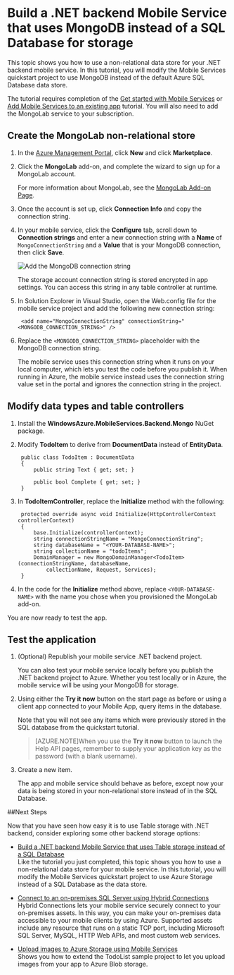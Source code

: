 <properties 
	pageTitle="Build a Service Using a Non-Relational Data Store | Azure Mobile Services" 
	description="Learn how to use a non-relational data store such as MongoDB or Azure Table Storage with your .NET based mobile service" 
	services="mobile-services" 
	documentationCenter="" 
	authors="mattchenderson" 
	manager="dwrede" 
	editor="mollybos"/>

<tags 
	ms.service="mobile-services" 
	ms.workload="mobile" 
	ms.tgt_pltfrm="na" 
	ms.devlang="multiple" 
	ms.topic="article" 
	ms.date="04/24/2015" 
	ms.author="mahender"/>

# Build a .NET backend Mobile Service that uses MongoDB instead of a SQL Database for storage

This topic shows you how to use a non-relational data store for your .NET backend mobile service. In this tutorial, you will modify the Mobile Services quickstart project to use MongoDB instead of the default Azure SQL Database data store.

The tutorial requires completion of the [Get started with Mobile Services] or [Add Mobile Services to an existing app] tutorial. You will also need to add the MongoLab service to your subscription. 

## <a name="create-store"></a>Create the MongoLab non-relational store

1. In the [Azure Management Portal], click **New** and click **Marketplace**.

2. Click the **MongoLab** add-on, and complete the wizard to sign up for a MongoLab account. 

	For more information about MongoLab, see the [MongoLab Add-on Page].

2. Once the account is set up, click **Connection Info** and copy the connection string.

3. In your mobile service, click the **Configure** tab, scroll down to **Connection strings** and enter a new connection string with a **Name** of `MongoConnectionString` and a **Value** that is your MongoDB connection, then click **Save**. 

	![Add the MongoDB connection string](./media/mobile-services-dotnet-backend-use-non-relational-data-store/mongo-connection-string.png)

	The storage account connection string is stored encrypted in app settings. You can access this string in any table controller at runtime. 

8. In Solution Explorer in Visual Studio, open the Web.config file for the mobile service project and add the following new connection string:

		<add name="MongoConnectionString" connectionString="<MONGODB_CONNECTION_STRING>" />

9. Replace the `<MONGODB_CONNECTION_STRING>` placeholder with the MongoDB connection string.

	The mobile service uses this connection string when it runs on your local computer, which lets you test the code before you publish it. When running in Azure, the mobile service instead uses the connection string value set in the portal and ignores the connection string in the project.  

## <a name="modify-service"></a>Modify data types and table controllers

1. Install the **WindowsAzure.MobileServices.Backend.Mongo** NuGet package.

2. Modify **TodoItem** to derive from **DocumentData** instead of **EntityData**.

        public class TodoItem : DocumentData
        {
            public string Text { get; set; }

            public bool Complete { get; set; }
        }

3. In **TodoItemController**, replace the **Initialize** method with the following:

        protected override async void Initialize(HttpControllerContext controllerContext)
        {
            base.Initialize(controllerContext);
            string connectionStringName = "MongoConnectionString";
            string databaseName = "<YOUR-DATABASE-NAME>";
            string collectionName = "todoItems";
            DomainManager = new MongoDomainManager<TodoItem>(connectionStringName, databaseName, 
				collectionName, Request, Services);
        }

4. In the code for the **Initialize** method above, replace `<YOUR-DATABASE-NAME>` with the name you chose when you provisioned the MongoLab add-on.

You are now ready to test the app.

## <a name="test-application"></a>Test the application

1. (Optional) Republish your mobile service .NET backend project.

	You can also test your mobile service locally before you publish the .NET backend project to Azure. Whether you test locally or in Azure, the mobile service will be using your MongoDB for storage. 

4. Using either the **Try it now** button on the start page as before or using a client app connected to your Mobile App, query items in the database. 	
 
	Note that you will not see any items which were previously stored in the SQL database from the quickstart tutorial.

	>[AZURE.NOTE]When you use the **Try it now** button to launch the Help API pages, remember to supply your application key as the password (with a blank username).

3. Create a new item. 

	The app and mobile service should behave as before, except now your data is being stored in your non-relational store instead of in the SQL Database.

##Next Steps

Now that you have seen how easy it is to use Table storage with .NET backend, consider exploring some other backend storage options:

+ [Build a .NET backend Mobile Service that uses Table storage instead of a SQL Database](mobile-services-dotnet-backend-store-data-table-storage.md)</br>Like the tutorial you just completed, this topic shows you how to use a non-relational data store for your mobile service. In this tutorial, you will modify the Mobile Services quickstart project to use Azure Storage instead of a SQL Database as the data store.
 
+ [Connect to an on-premises SQL Server using Hybrid Connections](mobile-services-dotnet-backend-hybrid-connections-get-started.md)</br>Hybrid Connections lets your mobile service securely connect to your on-premises assets. In this way, you can make your on-premises data accessible to your mobile clients by using Azure. Supported assets include any resource that runs on a static TCP port, including Microsoft SQL Server, MySQL, HTTP Web APIs, and most custom web services.

+ [Upload images to Azure Storage using Mobile Services](mobile-services-dotnet-backend-windows-store-dotnet-upload-data-blob-storage.md)</br>Shows you how to extend the TodoList sample project to let you upload images from your app to Azure Blob storage.


<!-- Anchors. -->
[Create a non-relational store]: #create-store
[Modify data and controllers]: #modify-service
[Test the application]: #test-application


<!-- Images. -->
[0]: ./media/mobile-services-dotnet-backend-use-non-relational-data-store/create-mongo-lab.png
[1]: ./media/mobile-services-dotnet-backend-use-non-relational-data-store/mongo-connection-string.png


<!-- URLs. -->
[Get started with Mobile Services]: mobile-services-dotnet-backend-windows-store-dotnet-get-started.md
[Add Mobile Services to an existing app]: ../mobile-services-dotnet-backend-windows-store-dotnet-get-started-data.md
[Azure Management Portal]: https://manage.windowsazure.com/
[What is the Table Service]: ../storage-dotnet-how-to-use-tables.md#what-is
[MongoLab Add-on Page]: /gallery/store/mongolab/mongolab
 